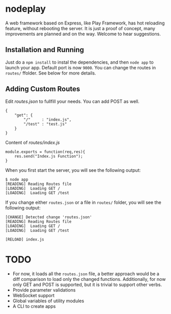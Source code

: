 # nodeplay

A web framework based on Express, like Play Framework, has hot reloading feature, without rebooting the server. It is just a proof of concept, many improvements are planned and on the way. 
Welcome to hear suggestions.

## Installation and Running

Just do a `npm install` to instal the dependencies, and then `node app` to launch your app. Default port is now `9000`. You can change the routes in `routes/` ffolder. See below for more details.

## Adding Custom Routes

Edit *routes.json* to fullfill your needs. You can add POST as well. 

```
{
	"get": {
		"/"		: "index.js",
		"/test"	: "test.js"
	}
}
```

Content of *routes/index.js*

```
module.exports = function(req,res){
	res.send("Index.js Function");
}
```

When you first start the server, you will see the following output:

```
$ node app
[READING] Reading Routes file
[LOADING]  Loading GET /
[LOADING]  Loading GET /test
```

If you change either `routes.json` or a file in `routes/` folder, you will see the following output:

```
[CHANGE] Detected change 'routes.json'
[READING] Reading Routes file
[LOADING]  Loading GET /
[LOADING]  Loading GET /test
```

```
[RELOAD] index.js
```


TODO
====
* For now, it loads all the `routes.json` file, a better approach would be a diff comparison to load only the changed functions. Additionally, for now only GET and POST is supported, but it is trivial to support other verbs.
* Provide parameter validations
* WebSocket support
* Global variables of utility modules
* A CLI to create apps
